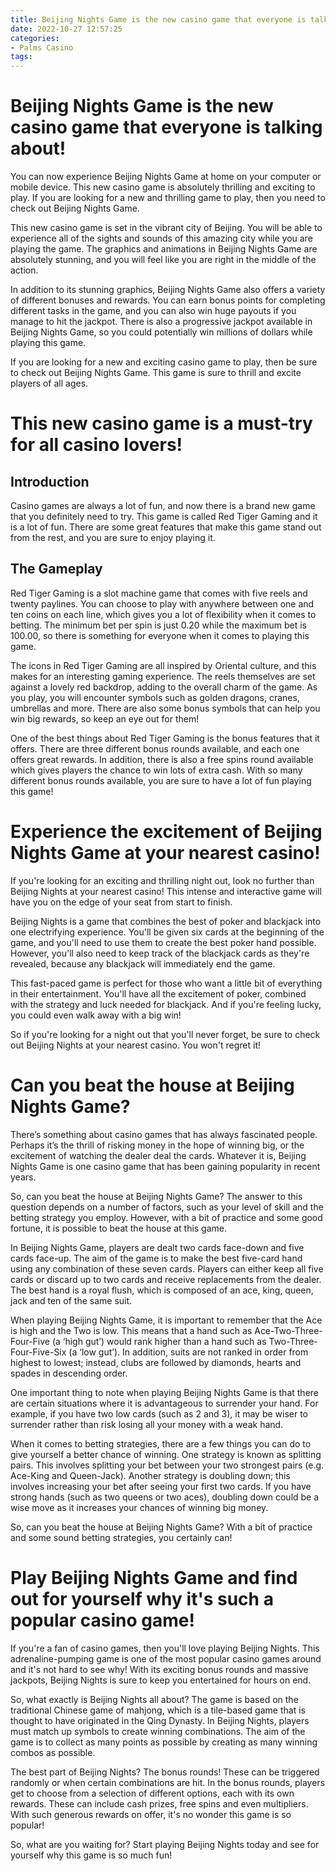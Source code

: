 ```yaml
---
title: Beijing Nights Game is the new casino game that everyone is talking about!
date: 2022-10-27 12:57:25
categories:
- Palms Casino
tags:
---
```



#  Beijing Nights Game is the new casino game that everyone is talking about!

You can now experience Beijing Nights Game at home on your computer or mobile device. This new casino game is absolutely thrilling and exciting to play. If you are looking for a new and thrilling game to play, then you need to check out Beijing Nights Game.

This new casino game is set in the vibrant city of Beijing. You will be able to experience all of the sights and sounds of this amazing city while you are playing the game. The graphics and animations in Beijing Nights Game are absolutely stunning, and you will feel like you are right in the middle of the action.

In addition to its stunning graphics, Beijing Nights Game also offers a variety of different bonuses and rewards. You can earn bonus points for completing different tasks in the game, and you can also win huge payouts if you manage to hit the jackpot. There is also a progressive jackpot available in Beijing Nights Game, so you could potentially win millions of dollars while playing this game.

If you are looking for a new and exciting casino game to play, then be sure to check out Beijing Nights Game. This game is sure to thrill and excite players of all ages.

#  This new casino game is a must-try for all casino lovers!

## Introduction

Casino games are always a lot of fun, and now there is a brand new game that you definitely need to try. This game is called Red Tiger Gaming and it is a lot of fun. There are some great features that make this game stand out from the rest, and you are sure to enjoy playing it.

## The Gameplay

Red Tiger Gaming is a slot machine game that comes with five reels and twenty paylines. You can choose to play with anywhere between one and ten coins on each line, which gives you a lot of flexibility when it comes to betting. The minimum bet per spin is just 0.20 while the maximum bet is 100.00, so there is something for everyone when it comes to playing this game.

The icons in Red Tiger Gaming are all inspired by Oriental culture, and this makes for an interesting gaming experience. The reels themselves are set against a lovely red backdrop, adding to the overall charm of the game. As you play, you will encounter symbols such as golden dragons, cranes, umbrellas and more. There are also some bonus symbols that can help you win big rewards, so keep an eye out for them!

One of the best things about Red Tiger Gaming is the bonus features that it offers. There are three different bonus rounds available, and each one offers great rewards. In addition, there is also a free spins round available which gives players the chance to win lots of extra cash. With so many different bonus rounds available, you are sure to have a lot of fun playing this game!

#  Experience the excitement of Beijing Nights Game at your nearest casino!

If you're looking for an exciting and thrilling night out, look no further than Beijing Nights at your nearest casino! This intense and interactive game will have you on the edge of your seat from start to finish.

Beijing Nights is a game that combines the best of poker and blackjack into one electrifying experience. You'll be given six cards at the beginning of the game, and you'll need to use them to create the best poker hand possible. However, you'll also need to keep track of the blackjack cards as they're revealed, because any blackjack will immediately end the game.

This fast-paced game is perfect for those who want a little bit of everything in their entertainment. You'll have all the excitement of poker, combined with the strategy and luck needed for blackjack. And if you're feeling lucky, you could even walk away with a big win!

So if you're looking for a night out that you'll never forget, be sure to check out Beijing Nights at your nearest casino. You won't regret it!

#  Can you beat the house at Beijing Nights Game?

There’s something about casino games that has always fascinated people. Perhaps it’s the thrill of risking money in the hope of winning big, or the excitement of watching the dealer deal the cards. Whatever it is, Beijing Nights Game is one casino game that has been gaining popularity in recent years.

So, can you beat the house at Beijing Nights Game? The answer to this question depends on a number of factors, such as your level of skill and the betting strategy you employ. However, with a bit of practice and some good fortune, it is possible to beat the house at this game.

In Beijing Nights Game, players are dealt two cards face-down and five cards face-up. The aim of the game is to make the best five-card hand using any combination of these seven cards. Players can either keep all five cards or discard up to two cards and receive replacements from the dealer. The best hand is a royal flush, which is composed of an ace, king, queen, jack and ten of the same suit.

When playing Beijing Nights Game, it is important to remember that the Ace is high and the Two is low. This means that a hand such as Ace-Two-Three-Four-Five (a ‘high gut’) would rank higher than a hand such as Two-Three-Four-Five-Six (a ‘low gut’). In addition, suits are not ranked in order from highest to lowest; instead, clubs are followed by diamonds, hearts and spades in descending order.

One important thing to note when playing Beijing Nights Game is that there are certain situations where it is advantageous to surrender your hand. For example, if you have two low cards (such as 2 and 3), it may be wiser to surrender rather than risk losing all your money with a weak hand.

When it comes to betting strategies, there are a few things you can do to give yourself a better chance of winning. One strategy is known as splitting pairs. This involves splitting your bet between your two strongest pairs (e.g. Ace-King and Queen-Jack). Another strategy is doubling down; this involves increasing your bet after seeing your first two cards. If you have strong hands (such as two queens or two aces), doubling down could be a wise move as it increases your chances of winning big money.

So, can you beat the house at Beijing Nights Game? With a bit of practice and some sound betting strategies, you certainly can!

#  Play Beijing Nights Game and find out for yourself why it's such a popular casino game!

If you're a fan of casino games, then you'll love playing Beijing Nights. This adrenaline-pumping game is one of the most popular casino games around and it's not hard to see why! With its exciting bonus rounds and massive jackpots, Beijing Nights is sure to keep you entertained for hours on end.

So, what exactly is Beijing Nights all about? The game is based on the traditional Chinese game of mahjong, which is a tile-based game that is thought to have originated in the Qing Dynasty. In Beijing Nights, players must match up symbols to create winning combinations. The aim of the game is to collect as many points as possible by creating as many winning combos as possible.

The best part of Beijing Nights? The bonus rounds! These can be triggered randomly or when certain combinations are hit. In the bonus rounds, players get to choose from a selection of different options, each with its own rewards. These can include cash prizes, free spins and even multipliers. With such generous rewards on offer, it's no wonder this game is so popular!

So, what are you waiting for? Start playing Beijing Nights today and see for yourself why this game is so much fun!